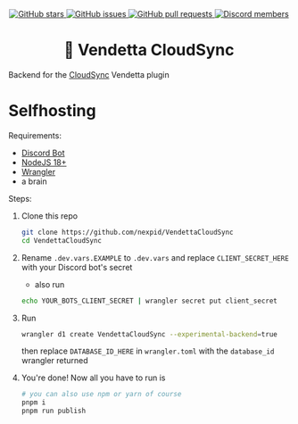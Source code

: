 <div align="center">
    <a href="https://github.com/nexpid/VendettaCloudSync/stargazers">
        <img alt="GitHub stars" src="https://img.shields.io/github/stars/nexpid/VendettaCloudSync?style=for-the-badge&color=b4befe&labelColor=1e1e2e&logo=starship&logoColor=fff">
    </a>
    <a href="https://github.com/nexpid/VendettaCloudSync/issues">
        <img alt="GitHub issues" src="https://img.shields.io/github/issues/nexpid/VendettaCloudSync?style=for-the-badge&color=74c7ec&labelColor=1e1e2e&logo=gitbook&logoColor=fff">
    </a>
    <a href="https://github.com/nexpid/VendettaCloudSync/pulls">
        <img alt="GitHub pull requests" src="https://img.shields.io/github/issues-pr/nexpid/VendettaCloudSync?style=for-the-badge&color=a6e3a1&labelColor=1e1e2e&logo=saucelabs&logoColor=fff">
    </a>
    <a href="https://discord.gg/n9QQ4XhhJP">
        <img alt="Discord members" src="https://img.shields.io/discord/1015931589865246730?style=for-the-badge&color=eba0ac&labelColor=1e1e2e&logo=discord&logoColor=fff">
    </a>
</div>
<div align="center">
    <h1>🔧 Vendetta CloudSync</h1>
</div>

Backend for the [CloudSync](https://github.com/nexpid/VendettaPlugins/tree/main/plugins/cloud-sync) Vendetta plugin

# Selfhosting

Requirements:

- [Discord Bot](https://discord.com/developers/applications)
- [NodeJS 18+](https://nodejs.org/en)
- [Wrangler](https://github.com/cloudflare/workers-sdk#installation)
- a brain

Steps:

1. Clone this repo

   ```sh
   git clone https://github.com/nexpid/VendettaCloudSync
   cd VendettaCloudSync
   ```

2. Rename `.dev.vars.EXAMPLE` to `.dev.vars` and replace `CLIENT_SECRET_HERE` with your Discord bot's secret

   - also run

   ```sh
   echo YOUR_BOTS_CLIENT_SECRET | wrangler secret put client_secret
   ```

3. Run

   ```sh
   wrangler d1 create VendettaCloudSync --experimental-backend=true
   ```

   then replace `DATABASE_ID_HERE` in `wrangler.toml` with the `database_id` wrangler returned

4. You're done! Now all you have to run is

   ```sh
   # you can also use npm or yarn of course
   pnpm i
   pnpm run publish
   ```
